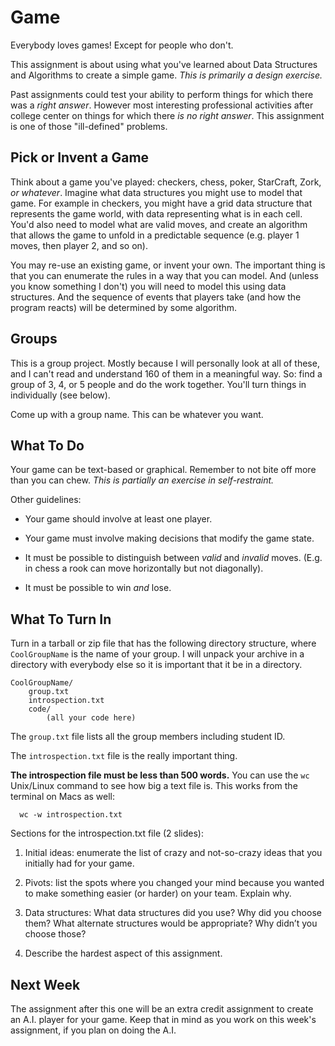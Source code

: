 Game 
==========

Everybody loves games! Except for people who don't.

This assignment is about using what you've learned about Data
Structures and Algorithms to create a simple game. _This is primarily
a design exercise._ 

Past assignments could test your ability to perform things for which
there was a _right answer_. However most interesting professional
activities after college center on things for which there _is no right
answer_. This assignment is one of those "ill-defined" problems.

Pick or Invent a Game
---------

Think about a game you've played: checkers, chess, poker, StarCraft,
Zork, _or whatever_. Imagine what data structures you might use to
model that game. For example in checkers, you might have a grid data
structure that represents the game world, with data representing what
is in each cell. You'd also need to model what are valid moves, and
create an algorithm that allows the game to unfold in a predictable
sequence (e.g. player 1 moves, then player 2, and so on).

You may re-use an existing game, or invent your own. The important
thing is that you can enumerate the rules in a way that you can
model. And (unless you know something I don't) you will need to model
this using data structures. And the sequence of events that players
take (and how the program reacts) will be determined by some
algorithm.

Groups
--------

This is a group project. Mostly because I will personally look at all
of these, and I can't read and understand 160 of them in a meaningful
way. So: find a group of 3, 4, or 5 people and do the work
together. You'll turn things in individually (see below). 

Come up with a group name. This can be whatever you want.

What To Do
--------

Your game can be text-based or graphical. Remember to not bite off
more than you can chew. _This is partially an exercise in
self-restraint._

Other guidelines:

* Your game should involve at least one player.

* Your game must involve making decisions that modify the game state.

* It must be possible to distinguish between _valid_ and _invalid_
  moves. (E.g. in chess a rook can move horizontally but not
  diagonally).
  
* It must be possible to win _and_ lose.

What To Turn In
----------

Turn in a tarball or zip file that has the following directory
structure, where `CoolGroupName` is the name of your group. I will
unpack your archive in a directory with everybody else so it is
important that it be in a directory.

	CoolGroupName/
		group.txt
		introspection.txt
		code/
			(all your code here)
			
The `group.txt` file lists all the group members including student ID.

The `introspection.txt` file is the really important thing.  


**The introspection file must be less than 500 words.** You can use
  the `wc` Unix/Linux command to see how big a text file is. This
  works from the terminal on Macs as well:
  
	  wc -w introspection.txt

Sections for the introspection.txt file (2 slides):

1. Initial ideas: enumerate the list of crazy and not-so-crazy ideas
that you initially had for your game.

2. Pivots: list the spots where you changed your mind because you
wanted to make something easier (or harder) on your team. Explain why.

3. Data structures: What data structures did you use? Why did you
choose them? What alternate structures would be appropriate? Why
didn’t you choose those?

4. Describe the hardest aspect of this assignment.

Next Week
-------

The assignment after this one will be an extra credit assignment to
create an A.I. player for your game. Keep that in mind as you work on
this week's assignment, if you plan on doing the A.I.
